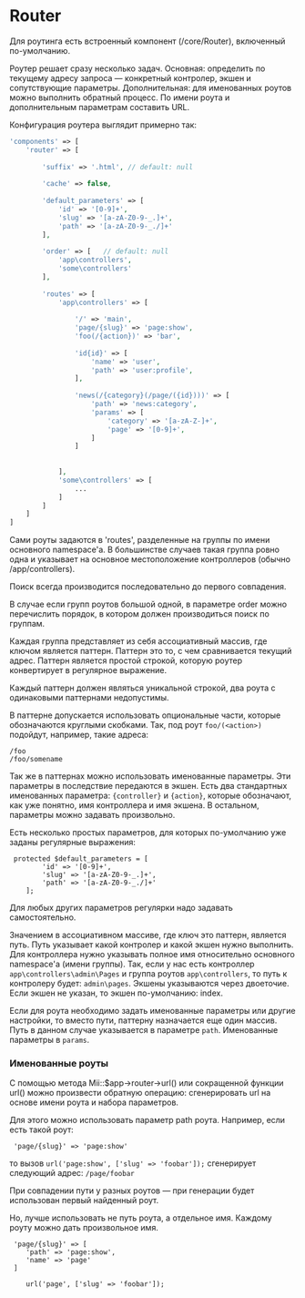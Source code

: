 # Router

Для роутинга есть встроенный компонент (/core/Router), включенный по-умолчанию.

Роутер решает сразу несколько задач. Основная: определить по текущему адресу запроса — конкретный контролер, экшен и сопутствующие параметры.
Дополнительная: для именованных роутов можно выполнить обратный процесс. По имени роута и дополнительным параметрам составить URL.

 
Конфигурация роутера выглядит примерно так:
```php
'components' => [
    'router' => [
    
        'suffix' => '.html', // default: null
        
        'cache' => false, 
        
        'default_parameters' => [
            'id' => '[0-9]+',
            'slug' => '[a-zA-Z0-9-_.]+',
            'path' => '[a-zA-Z0-9-_./]+'
        ],
    
        'order' => [   // default: null
            'app\controllers',
            'some\controllers'
        ],
    
        'routes' => [
            'app\controllers' => [
                
                '/' => 'main',
                'page/{slug}' => 'page:show',
                'foo(/{action})' => 'bar',
                
                'id{id}' => [
                    'name' => 'user',
                    'path' => 'user:profile',
                ],
                
                'news(/{category}(/page/({id})))' => [
                    'path' => 'news:category',
                    'params' => [
                        'category' => '[a-zA-Z-]+',
                        'page' => '[0-9]+',
                    ]
                ]
                
            
            ],
            'some\controllers' => [
                ...
            ]
        ]
    ]
]
```


Сами роуты задаются в 'routes', разделенные на группы по имени основного namespace'а. В большинстве случаев такая группа
ровно одна и указывает на основное местоположение контроллеров (обычно /app/controllers). 

Поиск всегда производится последовательно до первого совпадения.

В случае если групп роутов большой одной, в параметре order можно перечислить порядок, в котором должен производиться поиск
по группам.

Каждая группа представляет из себя ассоциативный массив, где ключом является паттерн. Паттерн это то, с чем сравнивается
текущий адрес. Паттерн является простой строкой, которую роутер конвертирует в регулярное выражение.

Каждый паттерн должен являться уникальной строкой, два роута с одинаковыми паттернами недопустимы.

В паттерне допускается использовать опциональные части, которые обозначаются круглыми скобками. Так, под роут ```foo/(<action>)```
подойдут, например, такие адреса:
```
/foo
/foo/somename
```

Так же в паттернах можно использовать именованные параметры. Эти параметры в последствие передаются в экшен. Есть два стандартных
именованных параметра: ```{controller}``` и ```{action}```, которые обозначают, как уже понятно, имя контроллера и имя экшена. В остальном, параметры
можно задавать произвольно.

Есть несколько простых параметров, для которых по-умолчанию уже заданы регулярные выражения:
```
 protected $default_parameters = [
        'id' => '[0-9]+',
        'slug' => '[a-zA-Z0-9-_.]+',
        'path' => '[a-zA-Z0-9-_./]+'
    ];
```
Для любых других параметров регулярки надо задавать самостоятельно.
     
Значением в ассоциативном массиве, где ключ это паттерн, является путь. Путь указывает какой контролер и какой экшен нужно
выполнить. Для контроллера нужно указывать полное имя относительно основного namespace'а (имени группы). Так, если у нас 
есть контроллер `app\controllers\admin\Pages` и группа роутов `app\controllers`, то путь к контролеру будет: `admin\pages`.
Экшены указываются через двоеточие. Если экшен не указан, то экшен по-умолчанию: index.

Если для роута необходимо задать именованные параметры или другие настройки, то вместо пути, паттерну назначается еще один массив.
Путь в данном случае указывается в параметре ```path```. Именованные параметры в ```params```.
 
 ### Именованные роуты
 
С помощью метода Mii::$app->router->url() или сокращенной функции url() можно произвести обратную операцию: сгенерировать url на основе
имени роута и набора параметров.

Для этого можно использовать параметр path роута. Например, если есть такой роут:
```
 'page/{slug}' => 'page:show'
```
то вызов ```url('page:show', ['slug' => 'foobar']);``` сгенерирует следующий адрес: ```/page/foobar```

При совпадении пути у разных роутов — при генерации будет использован первый найденный роут.

Но, лучше использовать не путь роута, а отдельное имя. Каждому роуту можно дать произвольное имя.
```
 'page/{slug}' => [
    'path' => 'page:show',
    'name' => 'page' 
 ]
``` 

```
    url('page', ['slug' => 'foobar']);
```
    
    
 